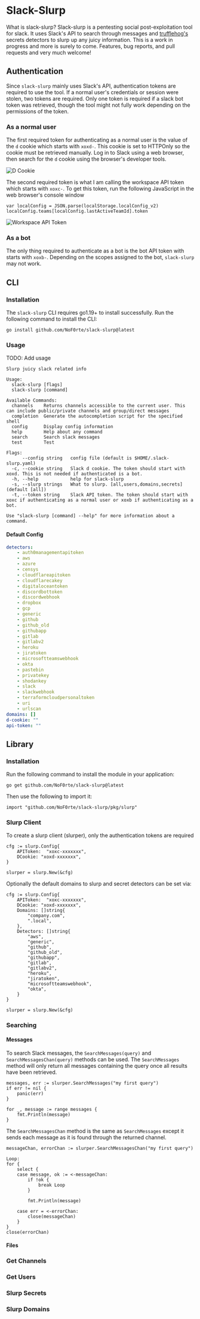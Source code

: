 # Slack-Slurp
What is slack-slurp? Slack-slurp is a pentesting social post-exploitation tool for slack. It uses Slack's API to search through messages and [trufflehog's](https://github.com/trufflesecurity/trufflehog) secrets detectors to slurp up any juicy information. This is a work in progress and more is surely to come. Features, bug reports, and pull requests and very much welcome!

## Authentication
Since `slack-slurp` mainly uses Slack's API, authentication tokens are required to use the tool. If a normal user's credentials or session were stolen, two tokens are required. Only one token is required if a slack bot token was retrieved, though the tool might not fully work depending on the permissions of the token.

### As a normal user
The first required token for authenticating as a normal user is the value of the `d` cookie which starts with `xoxd-`. This cookie is set to HTTPOnly so the cookie must be retrieved manually. Log in to Slack using a web browser, then search for the `d` cookie using the browser's developer tools.

![D Cookie](res/Slack-d-Cookie.png)

The second required token is what I am calling the workspace API token which starts with `xoxc-`. To get this token, run the following JavaScript in the web browser's console window
```
var localConfig = JSON.parse(localStorage.localConfig_v2)
localConfig.teams[localConfig.lastActiveTeamId].token
```

![Workspace API Token](res/Workspace-Token.png)

### As a bot
The only thing required to authenticate as a bot is the bot API token with starts with `xoxb-`. Depending on the scopes assigned to the bot, `slack-slurp` may not work.

## CLI
### Installation
The `slack-slurp` CLI requires go1.19+ to install successfully. Run the following command to install the CLI:
```
go install github.com/NoF0rte/slack-slurp@latest
```
### Usage
TODO: Add usage
```
Slurp juicy slack related info

Usage:
  slack-slurp [flags]
  slack-slurp [command]

Available Commands:
  channels    Returns channels accessible to the current user. This can include public/private channels and group/direct messages
  completion  Generate the autocompletion script for the specified shell
  config      Display config information
  help        Help about any command
  search      Search slack messages
  test        Test

Flags:
      --config string   config file (default is $HOME/.slack-slurp.yaml)
  -c, --cookie string   Slack d cookie. The token should start with xoxd. This is not needed if authenticated is a bot.
  -h, --help            help for slack-slurp
  -s, --slurp strings   What to slurp. [all,users,domains,secrets] (default [all])
  -t, --token string    Slack API token. The token should start with xoxc if authenticating as a normal user or xoxb if authenticating as a bot.

Use "slack-slurp [command] --help" for more information about a command.
```
#### Default Config
```yaml
detectors:
    - auth0managementapitoken
    - aws
    - azure
    - censys
    - cloudflareapitoken
    - cloudflarecakey
    - digitaloceantoken
    - discordbottoken
    - discordwebhook
    - dropbox
    - gcp
    - generic
    - github
    - github_old
    - githubapp
    - gitlab
    - gitlabv2
    - heroku
    - jiratoken
    - microsoftteamswebhook
    - okta
    - pastebin
    - privatekey
    - shodankey
    - slack
    - slackwebhook
    - terraformcloudpersonaltoken
    - uri
    - urlscan
domains: []
d-cookie: ""
api-token: ""
```

## Library
### Installation
Run the following command to install the module in your application:
```
go get github.com/NoF0rte/slack-slurp@latest
```
Then use the following to import it:
```golang
import "github.com/NoF0rte/slack-slurp/pkg/slurp"
```
### Slurp Client
To create a slurp client (slurper), only the authentication tokens are required
```golang
cfg := slurp.Config{
    APIToken:  "xoxc-xxxxxxx",
    DCookie: "xoxd-xxxxxxx",
}

slurper = slurp.New(&cfg)
```
Optionally the default domains to slurp and secret detectors can be set via:
```golang
cfg := slurp.Config{
    APIToken:  "xoxc-xxxxxxx",
    DCookie: "xoxd-xxxxxxx",
    Domains: []string{
        "company.com",
        ".local",
    },
    Detectors: []string{
        "aws",
        "generic",
        "github",
        "github_old",
        "githubapp",
        "gitlab",
        "gitlabv2",
        "heroku",
        "jiratoken",
        "microsoftteamswebhook",
        "okta",
    }
}

slurper = slurp.New(&cfg)
```

### Searching
#### Messages
To search Slack messages, the `SearchMessages(query)` and `SearchMessagesChan(query)` methods can be used. The `SearchMessages` method will only return all messages containing the query once all results have been retrieved.

```golang
messages, err := slurper.SearchMessages("my first query")
if err != nil {
    panic(err)
}

for _, message := range messages {
    fmt.Println(message)
}
```
The `SearchMessagesChan` method is the same as `SearchMessages` except it sends each message as it is found through the returned channel.
```golang
messageChan, errorChan := slurper.SearchMessagesChan("my first query")

Loop:
for {
    select {
    case message, ok := <-messageChan:
        if !ok {
            break Loop
        }

        fmt.Println(message)

    case err = <-errorChan:
        close(messageChan)
    }
}
close(errorChan)
```
#### Files

### Get Channels

### Get Users

### Slurp Secrets

### Slurp Domains

